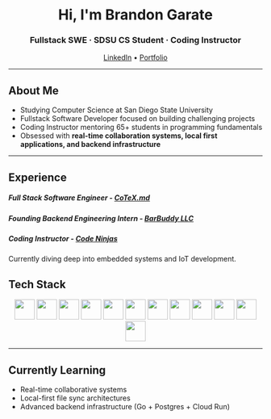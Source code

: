 <!-- Profile Header -->
<h1 align="center">Hi, I'm Brandon Garate</h1>
<h3 align="center">Fullstack SWE · SDSU CS Student · Coding Instructor</h3>

<p align="center">
  <a href="https://www.linkedin.com/in/brandongarate177/">LinkedIn</a> •
  <a href="https://brandongarate.netlify.app/">Portfolio</a> 
</p>

---

## About Me

- Studying Computer Science at San Diego State University  
- Fullstack Software Developer focused on building challenging projects
- Coding Instructor mentoring 65+ students in programming fundamentals
- Obsessed with **real-time collaboration systems, local first applications, and backend infrastructure**


---

## Experience
##### Full Stack Software Engineer - [CoTeX.md](https://cotex-md.netlify.app/)
##### Founding Backend Engineering Intern - [**BarBuddy LLC**](https://apps.apple.com/us/app/barbuddy-bars-in-pb/id6744957081)
##### Coding Instructor - [Code Ninjas](https://www.codeninjas.com/)


Currently diving deep into embedded systems and IoT development.


## Tech Stack

<div align="center">

<!-- Languages -->
<img src="https://cdn.simpleicons.org/go/00ADD8" height="40" />
<img src="https://cdn.simpleicons.org/python/3776AB" height="40" />
<img src="https://cdn.simpleicons.org/javascript/F7DF1E" height="40" />
<img src="https://cdn.simpleicons.org/typescript/3178C6" height="40" />
<img src="https://cdn.simpleicons.org/cplusplus/00599C" height="40" />

<!-- Frameworks -->
<img src="https://cdn.simpleicons.org/django/092E20" height="40" />
<img src="https://cdn.simpleicons.org/react/61DAFB" height="40" />
<img src="https://cdn.simpleicons.org/electron/47848F" height="40" />
<img src="https://cdn.simpleicons.org/supabase/3ECF8E" height="40" />

<!-- Tools -->
<img src="https://cdn.simpleicons.org/postgresql/336791" height="40" />
<img src="https://cdn.simpleicons.org/googlecloud/4285F4" height="40" />
<img src="https://cdn.simpleicons.org/githubactions/2088FF" height="40" />

</div>





---

## Currently Learning
- Real-time collaborative systems
- Local-first file sync architectures
- Advanced backend infrastructure (Go + Postgres + Cloud Run)


